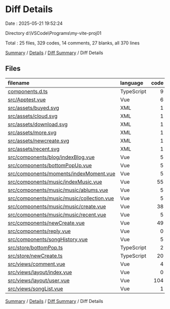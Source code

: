 # Diff Details

Date : 2025-05-21 19:52:24

Directory d:\\VSCode\\Programs\\my-vite-proj01

Total : 25 files, 329 codes, 14 comments, 27 blanks, all 370 lines

[Summary](results.md) / [Details](details.md) / [Diff Summary](diff.md) / Diff Details

## Files

| filename                                                                                | language   | code | comment | blank | total |
| :-------------------------------------------------------------------------------------- | :--------- | ---: | ------: | ----: | ----: |
| [components.d.ts](/components.d.ts)                                                     | TypeScript |    9 |       0 |     0 |     9 |
| [src/Apptest.vue](/src/Apptest.vue)                                                     | Vue        |    6 |       0 |     1 |     7 |
| [src/assets/buyed.svg](/src/assets/buyed.svg)                                           | XML        |    1 |       0 |     0 |     1 |
| [src/assets/cloud.svg](/src/assets/cloud.svg)                                           | XML        |    1 |       0 |     0 |     1 |
| [src/assets/download.svg](/src/assets/download.svg)                                     | XML        |    1 |       0 |     0 |     1 |
| [src/assets/more.svg](/src/assets/more.svg)                                             | XML        |    1 |       0 |     0 |     1 |
| [src/assets/newcreate.svg](/src/assets/newcreate.svg)                                   | XML        |    1 |       0 |     0 |     1 |
| [src/assets/recent.svg](/src/assets/recent.svg)                                         | XML        |    1 |       0 |     0 |     1 |
| [src/components/blog/indexBlog.vue](/src/components/blog/indexBlog.vue)                 | Vue        |    5 |       0 |     1 |     6 |
| [src/components/bottomPopUp.vue](/src/components/bottomPopUp.vue)                       | Vue        |    5 |       0 |     1 |     6 |
| [src/components/moments/indexMoment.vue](/src/components/moments/indexMoment.vue)       | Vue        |    5 |       0 |     1 |     6 |
| [src/components/music/indexMusic.vue](/src/components/music/indexMusic.vue)             | Vue        |   55 |       1 |     3 |    59 |
| [src/components/music/music/ablums.vue](/src/components/music/music/ablums.vue)         | Vue        |    5 |       0 |     1 |     6 |
| [src/components/music/music/collection.vue](/src/components/music/music/collection.vue) | Vue        |    5 |       0 |     1 |     6 |
| [src/components/music/music/create.vue](/src/components/music/music/create.vue)         | Vue        |   38 |       0 |     5 |    43 |
| [src/components/music/music/recent.vue](/src/components/music/music/recent.vue)         | Vue        |    5 |       0 |     1 |     6 |
| [src/components/newCreate.vue](/src/components/newCreate.vue)                           | Vue        |   49 |       2 |     5 |    56 |
| [src/components/reply.vue](/src/components/reply.vue)                                   | Vue        |    0 |       0 |    -1 |    -1 |
| [src/components/songHistory.vue](/src/components/songHistory.vue)                       | Vue        |    5 |       0 |     0 |     5 |
| [src/store/bottomPop.ts](/src/store/bottomPop.ts)                                       | TypeScript |    2 |       0 |     0 |     2 |
| [src/store/newCreate.ts](/src/store/newCreate.ts)                                       | TypeScript |   20 |       0 |     3 |    23 |
| [src/views/comment.vue](/src/views/comment.vue)                                         | Vue        |    4 |       1 |     0 |     5 |
| [src/views/layout/index.vue](/src/views/layout/index.vue)                               | Vue        |    0 |       1 |     0 |     1 |
| [src/views/layout/user.vue](/src/views/layout/user.vue)                                 | Vue        |  104 |       9 |     5 |   118 |
| [src/views/songList.vue](/src/views/songList.vue)                                       | Vue        |    1 |       0 |     0 |     1 |

[Summary](results.md) / [Details](details.md) / [Diff Summary](diff.md) / Diff Details
